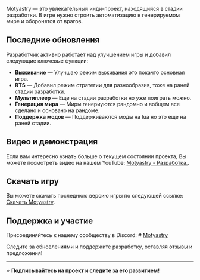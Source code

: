 Motyastry — это увлекательный инди-проект, находящийся в стадии разработки. В игре нужно строить автоматизацию в генерируемом мире и оборонятся от врагов. 

## Последние обновления
Разработчик активно работает над улучшением игры и добавил следующие ключевые функции:
- **Выживание** — Улучшаю режим выживания это покачто основная игра.
- **RTS** — Добавил режим стратегии для разнообразия, тоже на раней стадии разработки.
- **Мультиплеер** — Еще на стадии разработки но уже поиграть можно.
- **Генерация мира** — Миры генериуются рандомно и вобщем все сделано и основано на рандоме.
- **Поддержка модов** — Поддерживаются моды на lua но это еще на раней стадии.

## Видео и демонстрация
Если вам интересно узнать больше о текущем состоянии проекта, Вы можете посмотреть видео на нашем YouTube: [Motyastry - Разработка.](https://www.youtube.com/@%D0%9C%D0%BE%D1%82%D1%8F%D1%81%D1%82%D1%80%D0%B8_%D1%80%D0%B0%D0%B7%D1%80%D0%B0%D0%B1%D0%BE%D1%82%D0%BA%D0%B0).

## Скачать игру
Вы можете скачать последнюю версию игры по следующей ссылке: [Скачать Motyastry](https://github.com/pashka123321/Motyastry/releases/latest).

## Поддержка и участие
Присоединяйтесь к нашему сообществу в Discord:  # [Motyastry](https://discord.gg/EvHBPtzHZ3)

Следите за обновлениями и поддержите разработку, оставляя отзывы и предложения!

---
⭐ **Подписывайтесь на проект и следите за его развитием!**

